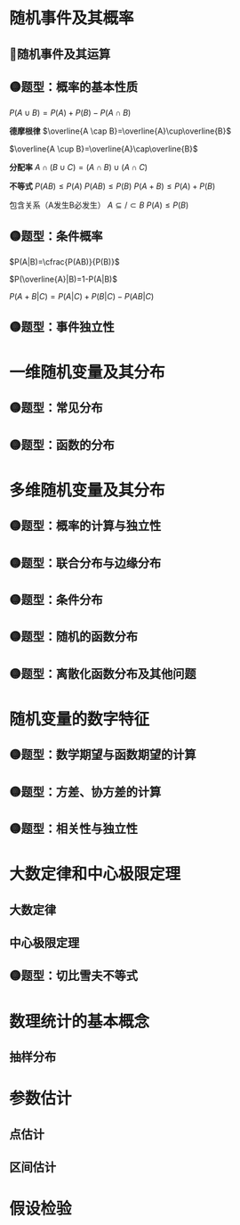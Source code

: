# 随机事件及其概率

## 📌随机事件及其运算

## 🟡题型：概率的基本性质

$P(A \cup B) = P(A) + P(B) - P(A \cap B)$

**德摩根律** 
$\overline{A \cap B}=\overline{A}\cup\overline{B}$

$\overline{A \cup B}=\overline{A}\cap\overline{B}$

 

**分配率** $A \cap (B \cup C)=(A \cap B)\cup(A \cap C)$

**不等式**
$P(AB) \leq P(A)$ $P(AB) \leq P(B)$
$P(A+B) \leq P(A)+P(B)$

包含关系（A发生B必发生）
$A \subseteq/\subset B$ $P(A) \leq P(B)$

## 🟡题型：条件概率

$P(A|B)=\cfrac{P(AB)}{P(B)}$

$P(\overline{A}|B)=1-P(A|B)$

$P(A+B|C)=P(A|C)+P(B|C)-P(AB|C)$

## 🟡题型：事件独立性

# 一维随机变量及其分布

## 🟡题型：常见分布

## 🟡题型：函数的分布

# 多维随机变量及其分布

## 🟡题型：概率的计算与独立性

## 🟡题型：联合分布与边缘分布

## 🟡题型：条件分布

## 🟡题型：随机的函数分布

## 🟡题型：离散化函数分布及其他问题

# 随机变量的数字特征

## 🟡题型：数学期望与函数期望的计算

## 🟡题型：方差、协方差的计算

## 🟡题型：相关性与独立性

# 大数定律和中心极限定理

## 大数定律

## 中心极限定理

## 🟡题型：切比雪夫不等式

# 数理统计的基本概念

## 抽样分布

# 参数估计

## 点估计

## 区间估计

# 假设检验

